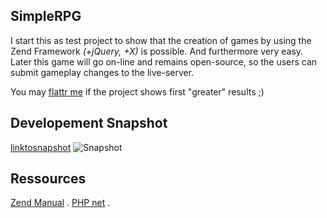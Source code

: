 SimpleRPG
---------------

I start this as test project to show that the creation of games by using the Zend Framework *(+jQuery, +X)* is possible.
And furthermore very easy.
Later this game will go on-line and remains open-source, so the users can submit gameplay changes to the live-server.

You may [flattr me] if the project shows first "greater" results ;)

Developement Snapshot
---------------

[linktosnapshot]
![Snapshot](imagr.eu/up/4dec099bf15d01_taleofzanesnapshot.png "Quest View")

Ressources
---------------

[Zend Manual] . [PHP net]
.

  [Zend Manual]: http://framework.zend.com/manual/en/
  [PHP net]: http://php.net
  [flattr me]: http://flattr.com/thing/291002/SimpleRPG-PHP
  [linktosnapshot]: http://imagr.eu/up/4dec099bf15d01_taleofzanesnapshot.png